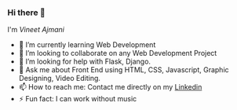 ### Hi there 👋
I'm _Vineet Ajmani_

- 🌱 I’m currently learning Web Development
- 👯 I’m looking to collaborate on any Web Development Project
- 🤔 I’m looking for help with Flask, Django.
- 💬 Ask me about Front End using HTML, CSS, Javascript, Graphic Designing, Video Editing.
- 📫 How to reach me: Contact me directly on my [Linkedin](https://www.linkedin.com/in/vineet-ajmani01/)
- ⚡ Fun fact: I can work without music

<!--
**VineetAjmani01/vineetajmani01** is a ✨ _special_ ✨ repository because its `README.md` (this file) appears on your GitHub profile.

Here are some ideas to get you started:

- 🔭 I’m currently working on ...
- 🌱 I’m currently learning ...
- 👯 I’m looking to collaborate on ...
- 🤔 I’m looking for help with ...
- 💬 Ask me about ...
- 📫 How to reach me: ...
- 😄 Pronouns: ...
- ⚡ Fun fact: ...
-->
